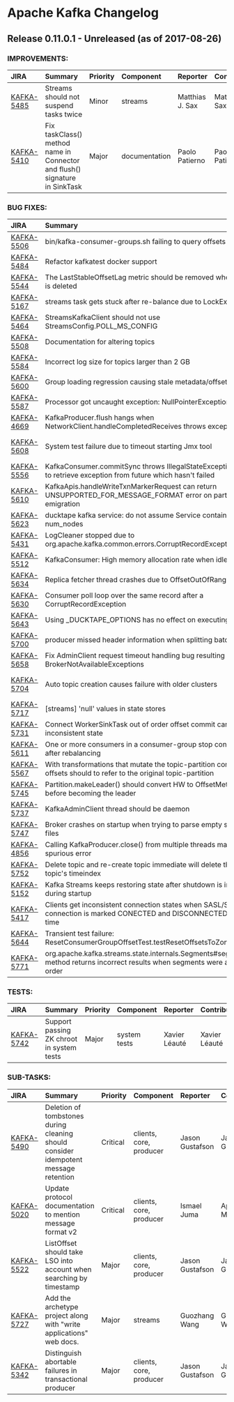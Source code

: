 
<!---
# Licensed to the Apache Software Foundation (ASF) under one
# or more contributor license agreements.  See the NOTICE file
# distributed with this work for additional information
# regarding copyright ownership.  The ASF licenses this file
# to you under the Apache License, Version 2.0 (the
# "License"); you may not use this file except in compliance
# with the License.  You may obtain a copy of the License at
#
#     http://www.apache.org/licenses/LICENSE-2.0
#
# Unless required by applicable law or agreed to in writing, software
# distributed under the License is distributed on an "AS IS" BASIS,
# WITHOUT WARRANTIES OR CONDITIONS OF ANY KIND, either express or implied.
# See the License for the specific language governing permissions and
# limitations under the License.
-->
# Apache Kafka Changelog

## Release 0.11.0.1 - Unreleased (as of 2017-08-26)



### IMPROVEMENTS:

| JIRA | Summary | Priority | Component | Reporter | Contributor |
|:---- |:---- | :--- |:---- |:---- |:---- |
| [KAFKA-5485](https://issues.apache.org/jira/browse/KAFKA-5485) | Streams should not suspend tasks twice |  Minor | streams | Matthias J. Sax | Matthias J. Sax |
| [KAFKA-5410](https://issues.apache.org/jira/browse/KAFKA-5410) | Fix taskClass() method name in Connector and flush() signature in SinkTask |  Major | documentation | Paolo Patierno | Paolo Patierno |


### BUG FIXES:

| JIRA | Summary | Priority | Component | Reporter | Contributor |
|:---- |:---- | :--- |:---- |:---- |:---- |
| [KAFKA-5506](https://issues.apache.org/jira/browse/KAFKA-5506) | bin/kafka-consumer-groups.sh failing to query offsets |  Major | consumer | Yousef Amar | Ismael Juma |
| [KAFKA-5484](https://issues.apache.org/jira/browse/KAFKA-5484) | Refactor kafkatest docker support |  Major | . | Colin P. McCabe | Colin P. McCabe |
| [KAFKA-5544](https://issues.apache.org/jira/browse/KAFKA-5544) | The LastStableOffsetLag metric should be removed when partition is deleted |  Major | . | Dong Lin | Dong Lin |
| [KAFKA-5167](https://issues.apache.org/jira/browse/KAFKA-5167) | streams task gets stuck after re-balance due to LockException |  Major | streams | Narendra Kumar | Matthias J. Sax |
| [KAFKA-5464](https://issues.apache.org/jira/browse/KAFKA-5464) | StreamsKafkaClient should not use StreamsConfig.POLL\_MS\_CONFIG |  Major | streams | Matthias J. Sax | Matthias J. Sax |
| [KAFKA-5508](https://issues.apache.org/jira/browse/KAFKA-5508) | Documentation for altering topics |  Minor | documentation | Tom Bentley | huxihx |
| [KAFKA-5584](https://issues.apache.org/jira/browse/KAFKA-5584) | Incorrect log size for topics larger than 2 GB |  Critical | log | Gregor Uhlenheuer |  |
| [KAFKA-5600](https://issues.apache.org/jira/browse/KAFKA-5600) | Group loading regression causing stale metadata/offsets cache |  Critical | core | Jan Burkhardt | Jan Burkhardt |
| [KAFKA-5587](https://issues.apache.org/jira/browse/KAFKA-5587) | Processor got uncaught exception: NullPointerException |  Major | core | Dan | Rajini Sivaram |
| [KAFKA-4669](https://issues.apache.org/jira/browse/KAFKA-4669) | KafkaProducer.flush hangs when NetworkClient.handleCompletedReceives throws exception |  Critical | clients | Cheng Ju | Rajini Sivaram |
| [KAFKA-5608](https://issues.apache.org/jira/browse/KAFKA-5608) | System test failure due to timeout starting Jmx tool |  Major | . | Jason Gustafson | Ewen Cheslack-Postava |
| [KAFKA-5556](https://issues.apache.org/jira/browse/KAFKA-5556) | KafkaConsumer.commitSync throws IllegalStateException: Attempt to retrieve exception from future which hasn't failed |  Critical | clients | Damian Guy | Umesh Chaudhary |
| [KAFKA-5610](https://issues.apache.org/jira/browse/KAFKA-5610) | KafkaApis.handleWriteTxnMarkerRequest can return UNSUPPORTED\_FOR\_MESSAGE\_FORMAT error on partition emigration |  Critical | . | Apurva Mehta | Apurva Mehta |
| [KAFKA-5623](https://issues.apache.org/jira/browse/KAFKA-5623) | ducktape kafka service: do not assume Service contains num\_nodes |  Major | system tests | Colin P. McCabe |  |
| [KAFKA-5431](https://issues.apache.org/jira/browse/KAFKA-5431) | LogCleaner stopped due to org.apache.kafka.common.errors.CorruptRecordException |  Major | core | Carsten Rietz | huxihx |
| [KAFKA-5512](https://issues.apache.org/jira/browse/KAFKA-5512) | KafkaConsumer: High memory allocation rate when idle |  Major | consumer | Stephane Roset |  |
| [KAFKA-5634](https://issues.apache.org/jira/browse/KAFKA-5634) | Replica fetcher thread crashes due to OffsetOutOfRangeException |  Critical | . | Jason Gustafson | Jason Gustafson |
| [KAFKA-5630](https://issues.apache.org/jira/browse/KAFKA-5630) | Consumer poll loop over the same record after a CorruptRecordException |  Critical | consumer | Vincent Maurin | Jiangjie Qin |
| [KAFKA-5643](https://issues.apache.org/jira/browse/KAFKA-5643) | Using \_DUCKTAPE\_OPTIONS has no effect on executing tests |  Major | system tests | Paolo Patierno | Paolo Patierno |
| [KAFKA-5700](https://issues.apache.org/jira/browse/KAFKA-5700) | producer missed header information when splitting batches |  Critical | producer | huxihx | huxihx |
| [KAFKA-5658](https://issues.apache.org/jira/browse/KAFKA-5658) | Fix AdminClient request timeout handling bug resulting in continual BrokerNotAvailableExceptions |  Critical | . | dan norwood | Colin P. McCabe |
| [KAFKA-5704](https://issues.apache.org/jira/browse/KAFKA-5704) | Auto topic creation causes failure with older clusters |  Major | KafkaConnect | Ewen Cheslack-Postava | Randall Hauch |
| [KAFKA-5717](https://issues.apache.org/jira/browse/KAFKA-5717) | [streams] 'null' values in state stores |  Major | streams | Bart Vercammen | Damian Guy |
| [KAFKA-5731](https://issues.apache.org/jira/browse/KAFKA-5731) | Connect WorkerSinkTask out of order offset commit can lead to inconsistent state |  Major | KafkaConnect | Jason Gustafson | Randall Hauch |
| [KAFKA-5611](https://issues.apache.org/jira/browse/KAFKA-5611) | One or more consumers in a consumer-group stop consuming after rebalancing |  Major | . | Panos Skianis | Jason Gustafson |
| [KAFKA-5567](https://issues.apache.org/jira/browse/KAFKA-5567) | With transformations that mutate the topic-partition committing offsets should to refer to the original topic-partition |  Blocker | KafkaConnect | Konstantine Karantasis | Konstantine Karantasis |
| [KAFKA-5745](https://issues.apache.org/jira/browse/KAFKA-5745) | Partition.makeLeader() should convert HW to OffsetMetadata before becoming the leader |  Major | core | Jun Rao | huxihx |
| [KAFKA-5737](https://issues.apache.org/jira/browse/KAFKA-5737) | KafkaAdminClient thread should be daemon |  Major | . | Colin P. McCabe | Colin P. McCabe |
| [KAFKA-5747](https://issues.apache.org/jira/browse/KAFKA-5747) | Broker crashes on startup when trying to parse empty snapshot files |  Major | . | Lukasz Mierzwa | Jason Gustafson |
| [KAFKA-4856](https://issues.apache.org/jira/browse/KAFKA-4856) | Calling KafkaProducer.close() from multiple threads may cause spurious error |  Minor | clients | Xavier Léauté | Manikumar |
| [KAFKA-5752](https://issues.apache.org/jira/browse/KAFKA-5752) | Delete topic and re-create topic immediate will delete the new topic's timeindex |  Critical | . | Pengwei | Manikumar |
| [KAFKA-5152](https://issues.apache.org/jira/browse/KAFKA-5152) | Kafka Streams keeps restoring state after shutdown is initiated during startup |  Blocker | streams | Xavier Léauté | Damian Guy |
| [KAFKA-5417](https://issues.apache.org/jira/browse/KAFKA-5417) | Clients get inconsistent connection states when SASL/SSL connection is marked CONECTED and DISCONNECTED at the same time |  Critical | clients | dongeforever |  |
| [KAFKA-5644](https://issues.apache.org/jira/browse/KAFKA-5644) | Transient test failure: ResetConsumerGroupOffsetTest.testResetOffsetsToZonedDateTime |  Minor | . | Manikumar | Manikumar |
| [KAFKA-5771](https://issues.apache.org/jira/browse/KAFKA-5771) | org.apache.kafka.streams.state.internals.Segments#segments method returns incorrect results when segments were added out of order |  Major | streams | Alexander Radzishevsky | Alexander Radzishevsky |


### TESTS:

| JIRA | Summary | Priority | Component | Reporter | Contributor |
|:---- |:---- | :--- |:---- |:---- |:---- |
| [KAFKA-5742](https://issues.apache.org/jira/browse/KAFKA-5742) | Support passing ZK chroot in system tests |  Major | system tests | Xavier Léauté | Xavier Léauté |


### SUB-TASKS:

| JIRA | Summary | Priority | Component | Reporter | Contributor |
|:---- |:---- | :--- |:---- |:---- |:---- |
| [KAFKA-5490](https://issues.apache.org/jira/browse/KAFKA-5490) | Deletion of tombstones during cleaning should consider idempotent message retention |  Critical | clients, core, producer | Jason Gustafson | Jason Gustafson |
| [KAFKA-5020](https://issues.apache.org/jira/browse/KAFKA-5020) | Update protocol documentation to mention message format v2 |  Critical | clients, core, producer | Ismael Juma | Apurva Mehta |
| [KAFKA-5522](https://issues.apache.org/jira/browse/KAFKA-5522) | ListOffset should take LSO into account when searching by timestamp |  Major | clients, core, producer | Jason Gustafson | Jason Gustafson |
| [KAFKA-5727](https://issues.apache.org/jira/browse/KAFKA-5727) | Add the archetype project along with "write applications" web docs. |  Major | streams | Guozhang Wang | Guozhang Wang |
| [KAFKA-5342](https://issues.apache.org/jira/browse/KAFKA-5342) | Distinguish abortable failures in transactional producer |  Major | clients, core, producer | Jason Gustafson | Jason Gustafson |


